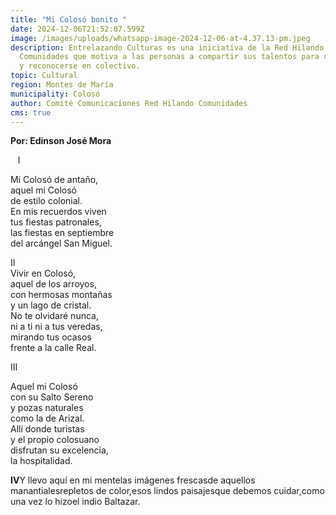 ```yaml
---
title: "Mi Colosó bonito "
date: 2024-12-06T21:52:07.599Z
image: /images/uploads/whatsapp-image-2024-12-06-at-4.37.13-pm.jpeg
description: Entrelazando Culturas es una iniciativa de la Red Hilando
  Comunidades que motiva a las personas a compartir sus talentos para conocerse
  y reconocerse en colectivo.
topic: Cultural
region: Montes de María
municipality: Colosó
author: Comité Comunicaciones Red Hilando Comunidades
cms: true
---
```

**Por: Edinson José Mora**              

   I

Mi Colosó de antaño,\
aquel mi Colosó\
de estilo colonial.\
En mis recuerdos viven\
tus fiestas patronales,\
las fiestas en septiembre\
del arcángel San Miguel.

II\
Vivir en Colosó,\
aquel de los arroyos,\
con hermosas montañas\
y un lago de cristal.\
No te olvidaré nunca,\
ni a ti ni a tus veredas,\
mirando tus ocasos\
frente a la calle Real.

III

Aquel mi Colosó\
con su Salto Sereno\
y pozas naturales\
como la de Arizal.\
Allí donde turistas\
y el propio colosuano\
disfrutan su excelencia,\
la hospitalidad.

**IV**Y llevo aquí en mi mentelas imágenes frescasde aquellos manantialesrepletos de color,esos lindos paisajesque debemos cuidar,como una vez lo hizoel indio Baltazar.
